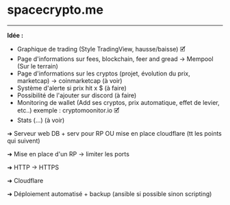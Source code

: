# spacecrypto.me

---

**Idée :**

- Graphique de trading (Style TradingView, hausse/baisse)      🗹
- Page d'informations sur fees, blockchain, feer and gread -> Mempool (Sur le terrain)
- Page d'informations sur les cryptos (projet, évolution du prix, marketcap) -> coinmarketcap (à voir)
- Système d'alerte si prix hit x $ (à faire)
- Possibilité de l'ajouter sur discord (à faire)
- Monitoring de wallet (Add ses cryptos, prix automatique, effet de levier, etc..) exemple : cryptomoonitor.io     🗹
- Stats (...) (à voir)

➜ Serveur web DB + serv pour RP OU mise en place cloudflare (tt les points qui suivent)

➜ Mise en place d'un RP -> limiter les ports

➜ HTTP -> HTTPS

➜ Cloudflare

➜ Déploiement automatisé + backup (ansible si possible sinon scripting)
